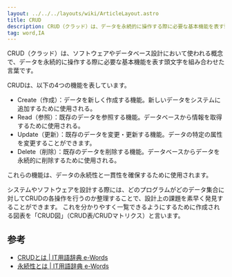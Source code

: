 ```yaml
---
layout: ../../../layouts/wiki/ArticleLayout.astro
title: CRUD
description: CRUD（クラッド）は、データを永続的に操作する際に必要な基本機能を表す頭文字（Create, Read, Update, Delete）を組み合わせた言葉。
tag: word,IA
---
```

CRUD（クラッド）は、ソフトウェアやデータベース設計において使われる概念で、データを永続的に操作する際に必要な基本機能を表す頭文字を組み合わせた言葉です。

CRUDは、以下の4つの機能を表しています。

- Create（作成）：データを新しく作成する機能。新しいデータをシステムに追加するために使用される。
- Read（参照）：既存のデータを参照する機能。データベースから情報を取得するために使用される。
- Update（更新）：既存のデータを変更・更新する機能。データの特定の属性を変更することができます。
- Delete（削除）：既存のデータを削除する機能。データベースからデータを永続的に削除するために使用される。

これらの機能は、データの永続性と一貫性を確保するために使用されます。

システムやソフトウェアを設計する際には、どのプログラムがどのデータ集合に対してCRUDの各操作を行うのか整理することで、設計上の課題を素早く発見することができます。
これを分かりやすく一覧できるようにするために作成される図表を「CRUD図」（CRUD表/CRUDマトリクス）と言います。

## 参考
- [CRUDとは | IT用語辞典 e-Words](https://e-words.jp/w/CRUD.html)
- [永続性とは | IT用語辞典 e-Words](https://e-words.jp/w/%E6%B0%B8%E7%B6%9A%E6%80%A7.html)
